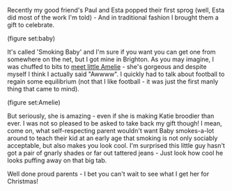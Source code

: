 Recently my good friend's Paul and Esta popped their first sprog (well, Esta did most of the work I'm told) - And in traditional fashion I brought them a gift to celebrate. 

(figure set:baby)

It's called 'Smoking Baby' and I'm sure if you want you can get one from somewhere on the net, but I got mine in Brighton. As you may imagine, I was chuffed to bits to [meet little Amelie](http://flickr.com/photos/roobottom/1798830018/) - she's gorgeous and despite myself I think I actually said "Awwww". I quickly had to talk about football to regain some equilibrium (not that I like football - it was just the first manly thing that came to mind). 

(figure set:Amelie)

But seriously, she is amazing - even if she is making Katie broodier than ever. I was not so pleased to be asked to take back my gift though! I mean, come on, what self-respecting parent wouldn't want Baby smokes-a-lot around to teach their kid at an early age that smoking is not only sociably acceptable, but also makes you look cool. I'm surprised this little guy hasn't got a pair of gnarly shades or far out tattered jeans - Just look how cool he looks puffing away on that big tab. 

Well done proud parents - I bet you can't wait to see what I get her for Christmas!